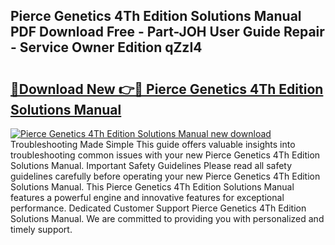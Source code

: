 ## Pierce Genetics 4Th Edition Solutions Manual PDF Download Free - Part-JOH User Guide Repair - Service Owner Edition qZzI4

# <h2><a href="http://bc813.oget.top/?id=Pierce+Genetics+4Th+Edition+Solutions+Manual">🔗Download New 👉🔴 Pierce Genetics 4Th Edition Solutions Manual</a></h2>

[![Pierce Genetics 4Th Edition Solutions Manual new download](https://i.imgur.com/5g1atiW.png)](http://bc813.oget.top/?id=Pierce+Genetics+4Th+Edition+Solutions+Manual)
Troubleshooting Made Simple This guide offers valuable insights into troubleshooting common issues with your new Pierce Genetics 4Th Edition Solutions Manual. Important Safety Guidelines Please read all safety guidelines carefully before operating your new Pierce Genetics 4Th Edition Solutions Manual. This Pierce Genetics 4Th Edition Solutions Manual features a powerful engine and innovative features for exceptional performance. Dedicated Customer Support Pierce Genetics 4Th Edition Solutions Manual. We are committed to providing you with personalized and timely support.
